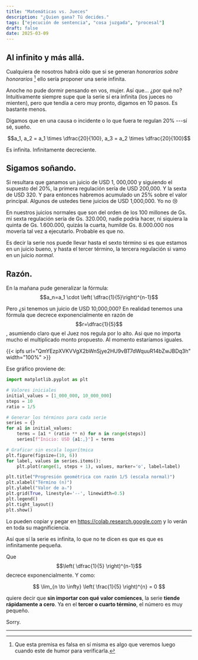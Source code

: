 ```yaml
---
title: "Matemáticas vs. Jueces"
description: "¿Quien gana? Tú decides."
tags: ["ejecución de sentencia", "cosa juzgada", "procesal"]
draft: false
date: 2025-03-09
---
```


## Al infinito y más allá.

Cualquiera de nosotros habrá oído que si se generan _honorarios sobre honorarios_ [^1] ello sería proponer una serie infinita. 

[^1]: Que esta premisa es falsa en sí misma es algo que veremos luego cuando este de humor para verificarla.

Anoche no pude dormir pensando en vos, mujer. Así que... ¿por qué no? Intuitivamente siempre supe que la serie sí era infinita (los jueces no mienten), pero que tendía a cero muy pronto, digamos en 10 pasos. Es bastante menos.

Digamos que en una causa o incidente o lo que fuera te regulan 20% ---sí sé, sueño.

$$a_1, a_2 = a_1 \times \dfrac{20}{100}, a_3 = a_2 \times \dfrac{20}{100}$$



Es infinita. Infinitamente decreciente.

## Sigamos soñando.

Si resultara que ganamos un juicio de USD 1, 000,000 y siguiendo el supuesto del 20%, la primera regulación sería de USD 200,000. Y la sexta de USD 320. Y para entonces habremos acumulado un 25% sobre el valor principal. Algunos de ustedes tiene juicios de USD 1,000,000. Yo no :cry:

En nuestros juicios normales que son del orden de los 100 millones de Gs. mi sexta regulación sería de Gs. 320.000, nadie podría hacer, ni siquiera la quinta de Gs. 1.600.000, quizás la cuarta, humilde Gs. 8.000.000 nos movería tal vez a ejecutarlo. Probable es que no.

Es decir la serie nos puede llevar hasta el sexto término si es que estamos en un juicio bueno, y hasta el tercer término, la tercera regulación si vamo en un juicio _normal_.

## Razón.

En la mañana pude generalizar la fórmula: $$a_n=a_1 \cdot \left( \dfrac{1}{5}\right)^{n-1}$$

Pero ¿si tenemos un juicio de USD 10,000,000? En realidad tenemos una fórmula que decrece exponencialmente en razón de $$r=\dfrac{1}{5}$$ , asumiendo claro que el Juez nos regula por lo alto. Asi que no importa mucho el multiplicado monto propuesto. Al momento estaríamos iguales.

{{< ipfs url="QmYEzpXVKVVgX2bWnSjye2HU9vBT7dWquuR14bZwJBDq3h" width="100%" >}}



Ese gráfico proviene de:

```python
import matplotlib.pyplot as plt

# Valores iniciales
initial_values = [1_000_000, 10_000_000]
steps = 10
ratio = 1/5

# Generar los términos para cada serie
series = {}
for a1 in initial_values:
    terms = [a1 * (ratio ** n) for n in range(steps)]
    series[f"Inicio: USD {a1:,}"] = terms

# Graficar sin escala logarítmica
plt.figure(figsize=(10, 6))
for label, values in series.items():
    plt.plot(range(1, steps + 1), values, marker='o', label=label)

plt.title("Progresión geométrica con razón 1/5 (escala normal)")
plt.xlabel("Término (n)")
plt.ylabel("Valor de aₙ")
plt.grid(True, linestyle='--', linewidth=0.5)
plt.legend()
plt.tight_layout()
plt.show()
```

Lo pueden copiar y pegar en https://colab.research.google.com y lo verán en toda su magnificiencia.

Así que sí la serie es infinita, lo que no te dicen es que es que es infinitamente pequeña.

Que  $$\left( \dfrac{1}{5} \right)^{n-1}$$ decrece exponencialmente. Y como:

$$
\lim_{n \to \infty} \left( \frac{1}{5} \right)^{n} = 0
$$

quiere decir que **sin importar con qué valor comiences**, la serie **tiende rápidamente a cero**. Ya en el **tercer o cuarto término**, el número es muy pequeño.

Sorry.



















------
